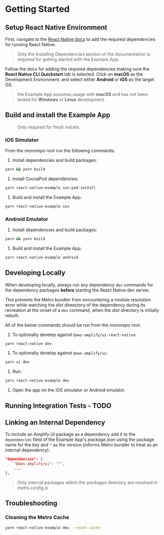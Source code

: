# Getting Started

## Setup React Native Environment

First, navigate to the [React Native docs](https://reactnative.dev/docs/environment-setup) to add the required dependencies for running React Native.

> Only the Installing Dependencies section of the documentation is required for getting started with the Example App.

Follow the docs for adding the required dependencies making sure the **React Native CLI Quickstart** tab is selected. Click on **macOS** as the Development Environment, and select either **Android** or **iOS** as the target OS.

> the Example App assumes usage with **macOS** and has not been tested for **Windows** or **Linux** development.

## Build and install the Example App

> Only required for fresh installs.

### iOS Simulator

From the monorepo root run the following commands:

1. Install dependencies and build packages:

```bash
yarn && yarn build
```

1. Install CocoaPod dependencies:

```bash
yarn react-native-example ios:pod-install
```

1. Build and install the Example App:

```bash
yarn react-native-example ios
```

### Android Emulator

1. Install dependencies and build packages:

```bash
yarn && yarn build
```

1. Build and install the Example App:

```bash
yarn react-native-example android
```

## Developing Locally

When developing locally, always run any dependency `dev` commands for the dependency packages **before** starting the React Native dev server.

This prevents the Metro bundler from encountering a module resolution error while watching the _dist_ direectory of the dependency during its recreation at the onset of a `dev` command, when the _dist_ directory is initially rebuilt.

All of the below commands should be run from the monorepo root.

1. To optionally develop against `@aws-amplify/ui-react-native`:

```bash
yarn react-native dev
```

1. To optionally develop against `@aws-amplify/ui`:

```bash
yarn ui dev
```

1. Run:

```bash
yarn react-native-example dev
```

1. Open the app on the iOS simulator or Android emulator.

## Running Integration Tests - TODO

## Linking an Internal Dependency

To include an Amplify UI package as a dependency add it to the `dependencies` field of the Example App's _package.json_ using the package name for the key and `*` as the version (informs Metro bundler to treat as an internal dependency):

```json
"dependencies": {
    "@aws-amplify/ui": "*",
    ...
},
```

> Only internal packages within the _packages_ directory are resolved in _metro.config.js_

## Troubleshooting

### Cleaning the Metro Cache

```bash
yarn react-native-example dev --reset-cache
```
